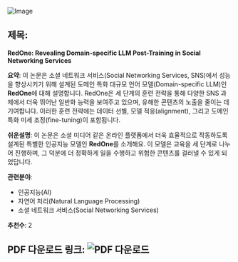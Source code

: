 ![Image](https://cdn-thumbnails.huggingface.co/social-thumbnails/papers/2507.10605.png)
## 제목:
**RedOne: Revealing Domain-specific LLM Post-Training in Social Networking Services**

**요약**:
이 논문은 소셜 네트워크 서비스(Social Networking Services, SNS)에서 성능을 향상시키기 위해 설계된 도메인 특화 대규모 언어 모델(Domain-specific LLM)인 **RedOne**에 대해 설명합니다. RedOne은 세 단계의 훈련 전략을 통해 다양한 SNS 과제에서 더욱 뛰어난 일반화 능력을 보여주고 있으며, 유해한 콘텐츠의 노출을 줄이는 데 기여합니다. 이러한 훈련 전략에는 데이터 선별, 모델 적응(alignment), 그리고 도메인 특화 미세 조정(fine-tuning)이 포함됩니다.

**쉬운설명**:
이 논문은 소셜 미디어 같은 온라인 플랫폼에서 더욱 효율적으로 작동하도록 설계된 특별한 인공지능 모델인 **RedOne**를 소개해요. 이 모델은 교육을 세 단계로 나누어 진행하며, 그 덕분에 더 정확하게 일을 수행하고 위험한 콘텐츠를 걸러낼 수 있게 되었답니다.

**관련분야**:
- 인공지능(AI)
- 자연어 처리(Natural Language Processing)
- 소셜 네트워크 서비스(Social Networking Services)

**추천수**: 2

**PDF 다운로드 링크**: ![PDF 다운로드](https://arxiv.org/pdf/2507.10605)
---